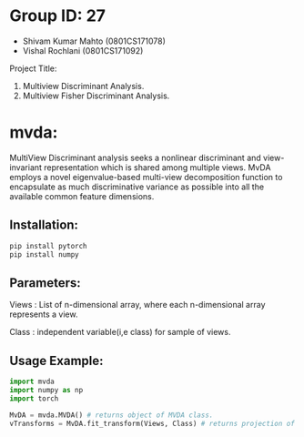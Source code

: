# Group ID: 27

- Shivam Kumar Mahto (0801CS171078)
- Vishal Rochlani (0801CS171092)


Project Title: 
1. Multiview Discriminant Analysis.
2. Multiview Fisher Discriminant Analysis.
# mvda:

MultiView Discriminant analysis seeks a nonlinear discriminant and view-invariant representation which is shared among multiple views. MvDA employs a novel eigenvalue-based multi-view decomposition function to encapsulate as much discriminative variance as possible into all the available common feature dimensions.
## Installation:



```bash
pip install pytorch
pip install numpy
```

## Parameters:

Views : List of n-dimensional array, where each n-dimensional array represents a view.

Class : independent variable(i,e class) for sample of views.



## Usage Example:

```python
import mvda
import numpy as np
import torch

MvDA = mvda.MVDA() # returns object of MVDA class.
vTransforms = MvDA.fit_transform(Views, Class) # returns projection of common space.

```

